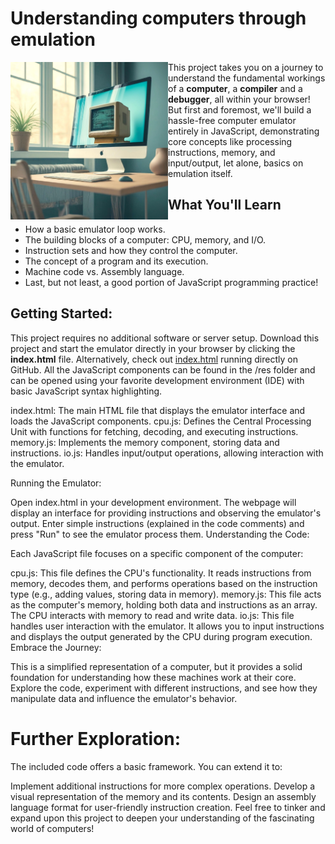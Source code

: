 # Understanding computers through emulation

<img src="/res/image_fx_a_computer_in_a_computer_B.jpg?raw=true" width=50% align="left">

This project takes you on a journey to understand the fundamental workings of a **computer**, a **compiler** and a **debugger**, all within your browser! But first and foremost, we'll build a hassle-free computer emulator entirely in JavaScript, demonstrating core concepts like processing instructions, memory, and input/output, let alone, basics on emulation itself.

## What You'll Learn

- How a basic emulator loop works.
- The building blocks of a computer: CPU, memory, and I/O.
- Instruction sets and how they control the computer.
- The concept of a program and its execution.
- Machine code vs. Assembly language.
- Last, but not least, a good portion of JavaScript programming practice!

## Getting Started:

This project requires no additional software or server setup. Download this project and start the emulator directly in your browser by clicking the **index.html** file.  Alternatively, check out [index.html](GitHub.io) running directly on GitHub.
All the JavaScript components can be found in the /res folder and can be opened using your favorite development environment (IDE) with basic JavaScript syntax highlighting.

index.html: The main HTML file that displays the emulator interface and loads the JavaScript components.
cpu.js: Defines the Central Processing Unit with functions for fetching, decoding, and executing instructions.
memory.js: Implements the memory component, storing data and instructions.
io.js: Handles input/output operations, allowing interaction with the emulator.


Running the Emulator:

Open index.html in your development environment.
The webpage will display an interface for providing instructions and observing the emulator's output.
Enter simple instructions (explained in the code comments) and press "Run" to see the emulator process them.
Understanding the Code:

Each JavaScript file focuses on a specific component of the computer:

cpu.js: This file defines the CPU's functionality. It reads instructions from memory, decodes them, and performs operations based on the instruction type (e.g., adding values, storing data in memory).
memory.js: This file acts as the computer's memory, holding both data and instructions as an array. The CPU interacts with memory to read and write data.
io.js: This file handles user interaction with the emulator. It allows you to input instructions and displays the output generated by the CPU during program execution.
Embrace the Journey:

This is a simplified representation of a computer, but it provides a solid foundation for understanding how these machines work at their core. Explore the code, experiment with different instructions, and see how they manipulate data and influence the emulator's behavior.

# Further Exploration:

The included code offers a basic framework. You can extend it to:

Implement additional instructions for more complex operations.
Develop a visual representation of the memory and its contents.
Design an assembly language format for user-friendly instruction creation.
Feel free to tinker and expand upon this project to deepen your understanding of the fascinating world of computers!
